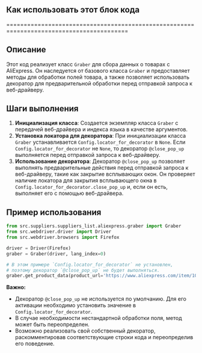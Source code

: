 ## Как использовать этот блок кода
=========================================================================================

Описание
-------------------------
Этот код реализует класс `Graber` для сбора данных о товарах с AliExpress. Он наследуется от базового класса `Graber` и предоставляет методы для обработки полей товара, а также позволяет использовать декоратор для предварительной обработки перед отправкой запроса к веб-драйверу.

Шаги выполнения
-------------------------
1. **Инициализация класса**: Создается экземпляр класса `Graber` с передачей веб-драйвера и индекса языка в качестве аргументов.
2. **Установка локатора для декоратора**:  При инициализации класса `Graber`  устанавливается `Config.locator_for_decorator` в `None`. Если  `Config.locator_for_decorator`  не `None`, то декоратор `@close_pop_up` выполняется перед отправкой запроса к веб-драйверу.
3. **Использование декоратора**:  Декоратор `@close_pop_up`  позволяет выполнять предварительные действия перед отправкой запроса к веб-драйверу, такие как закрытие всплывающих окон. Он проверяет наличие локатора для закрытия всплывающего окна в `Config.locator_for_decorator.close_pop_up` и, если он есть, выполняет его с помощью веб-драйвера.

Пример использования
-------------------------

```python
from src.suppliers.suppliers_list.aliexpress.graber import Graber
from src.webdriver.driver import Driver
from src.webdriver.browsers import Firefox

driver = Driver(Firefox)
graber = Graber(driver, lang_index=0)

# В этом примере `Config.locator_for_decorator` не установлен, 
# поэтому декоратор `@close_pop_up` не будет выполняться.
graber.get_product_data(product_url='https://www.aliexpress.com/item/10050048019963.html')
```

**Важно:**

- Декоратор `@close_pop_up`  не используется по умолчанию. Для его активации необходимо установить значение в `Config.locator_for_decorator`.
-  В случае необходимости нестандартной обработки поля, метод может быть переопределен. 
-  Возможно реализовать свой собственный декоратор, раскомментировав соответствующие строки кода и переопределив его поведение.